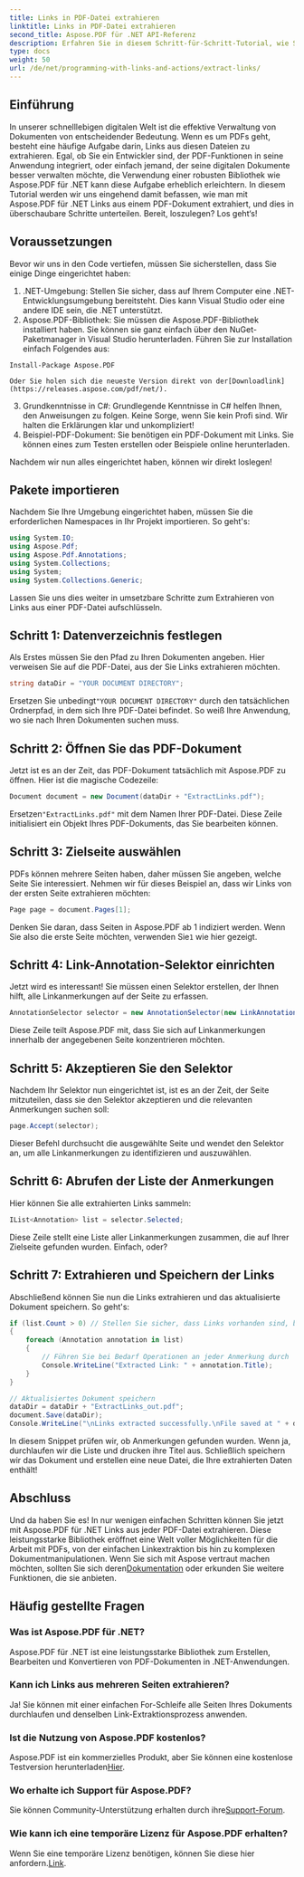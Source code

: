 ```yaml
---
title: Links in PDF-Datei extrahieren
linktitle: Links in PDF-Datei extrahieren
second_title: Aspose.PDF für .NET API-Referenz
description: Erfahren Sie in diesem Schritt-für-Schritt-Tutorial, wie Sie mit Aspose.PDF für .NET ganz einfach Links aus PDF-Dateien extrahieren.
type: docs
weight: 50
url: /de/net/programming-with-links-and-actions/extract-links/
---
```

## Einführung

In unserer schnelllebigen digitalen Welt ist die effektive Verwaltung von Dokumenten von entscheidender Bedeutung. Wenn es um PDFs geht, besteht eine häufige Aufgabe darin, Links aus diesen Dateien zu extrahieren. Egal, ob Sie ein Entwickler sind, der PDF-Funktionen in seine Anwendung integriert, oder einfach jemand, der seine digitalen Dokumente besser verwalten möchte, die Verwendung einer robusten Bibliothek wie Aspose.PDF für .NET kann diese Aufgabe erheblich erleichtern. In diesem Tutorial werden wir uns eingehend damit befassen, wie man mit Aspose.PDF für .NET Links aus einem PDF-Dokument extrahiert, und dies in überschaubare Schritte unterteilen. Bereit, loszulegen? Los geht‘s!

## Voraussetzungen

Bevor wir uns in den Code vertiefen, müssen Sie sicherstellen, dass Sie einige Dinge eingerichtet haben:

1. .NET-Umgebung: Stellen Sie sicher, dass auf Ihrem Computer eine .NET-Entwicklungsumgebung bereitsteht. Dies kann Visual Studio oder eine andere IDE sein, die .NET unterstützt.
2. Aspose.PDF-Bibliothek: Sie müssen die Aspose.PDF-Bibliothek installiert haben. Sie können sie ganz einfach über den NuGet-Paketmanager in Visual Studio herunterladen. Führen Sie zur Installation einfach Folgendes aus:
```
Install-Package Aspose.PDF
```
    Oder Sie holen sich die neueste Version direkt von der[Downloadlink](https://releases.aspose.com/pdf/net/).
3. Grundkenntnisse in C#: Grundlegende Kenntnisse in C# helfen Ihnen, den Anweisungen zu folgen. Keine Sorge, wenn Sie kein Profi sind. Wir halten die Erklärungen klar und unkompliziert!
4. Beispiel-PDF-Dokument: Sie benötigen ein PDF-Dokument mit Links. Sie können eines zum Testen erstellen oder Beispiele online herunterladen.

Nachdem wir nun alles eingerichtet haben, können wir direkt loslegen!

## Pakete importieren

Nachdem Sie Ihre Umgebung eingerichtet haben, müssen Sie die erforderlichen Namespaces in Ihr Projekt importieren. So geht's:

```csharp
using System.IO;
using Aspose.Pdf;
using Aspose.Pdf.Annotations;
using System.Collections;
using System;
using System.Collections.Generic;
```

Lassen Sie uns dies weiter in umsetzbare Schritte zum Extrahieren von Links aus einer PDF-Datei aufschlüsseln.

## Schritt 1: Datenverzeichnis festlegen

Als Erstes müssen Sie den Pfad zu Ihren Dokumenten angeben. Hier verweisen Sie auf die PDF-Datei, aus der Sie Links extrahieren möchten. 

```csharp
string dataDir = "YOUR DOCUMENT DIRECTORY";
```

 Ersetzen Sie unbedingt`"YOUR DOCUMENT DIRECTORY"` durch den tatsächlichen Ordnerpfad, in dem sich Ihre PDF-Datei befindet. So weiß Ihre Anwendung, wo sie nach Ihren Dokumenten suchen muss.

## Schritt 2: Öffnen Sie das PDF-Dokument

Jetzt ist es an der Zeit, das PDF-Dokument tatsächlich mit Aspose.PDF zu öffnen. Hier ist die magische Codezeile:

```csharp
Document document = new Document(dataDir + "ExtractLinks.pdf");
```

 Ersetzen`"ExtractLinks.pdf"` mit dem Namen Ihrer PDF-Datei. Diese Zeile initialisiert ein Objekt Ihres PDF-Dokuments, das Sie bearbeiten können.

## Schritt 3: Zielseite auswählen

PDFs können mehrere Seiten haben, daher müssen Sie angeben, welche Seite Sie interessiert. Nehmen wir für dieses Beispiel an, dass wir Links von der ersten Seite extrahieren möchten:

```csharp
Page page = document.Pages[1];
```

 Denken Sie daran, dass Seiten in Aspose.PDF ab 1 indiziert werden. Wenn Sie also die erste Seite möchten, verwenden Sie`1` wie hier gezeigt.

## Schritt 4: Link-Annotation-Selektor einrichten

Jetzt wird es interessant! Sie müssen einen Selektor erstellen, der Ihnen hilft, alle Linkanmerkungen auf der Seite zu erfassen.

```csharp
AnnotationSelector selector = new AnnotationSelector(new LinkAnnotation(page, Aspose.Pdf.Rectangle.Trivial));
```

Diese Zeile teilt Aspose.PDF mit, dass Sie sich auf Linkanmerkungen innerhalb der angegebenen Seite konzentrieren möchten.

## Schritt 5: Akzeptieren Sie den Selektor

Nachdem Ihr Selektor nun eingerichtet ist, ist es an der Zeit, der Seite mitzuteilen, dass sie den Selektor akzeptieren und die relevanten Anmerkungen suchen soll:

```csharp
page.Accept(selector);
```

Dieser Befehl durchsucht die ausgewählte Seite und wendet den Selektor an, um alle Linkanmerkungen zu identifizieren und auszuwählen.

## Schritt 6: Abrufen der Liste der Anmerkungen

Hier können Sie alle extrahierten Links sammeln:

```csharp
IList<Annotation> list = selector.Selected;
```

Diese Zeile stellt eine Liste aller Linkanmerkungen zusammen, die auf Ihrer Zielseite gefunden wurden. Einfach, oder?

## Schritt 7: Extrahieren und Speichern der Links

Abschließend können Sie nun die Links extrahieren und das aktualisierte Dokument speichern. So geht's:

```csharp
if (list.Count > 0) // Stellen Sie sicher, dass Links vorhanden sind, bevor Sie versuchen, darauf zuzugreifen
{
    foreach (Annotation annotation in list)
    {
        // Führen Sie bei Bedarf Operationen an jeder Anmerkung durch
        Console.WriteLine("Extracted Link: " + annotation.Title);
    }
}

// Aktualisiertes Dokument speichern
dataDir = dataDir + "ExtractLinks_out.pdf";
document.Save(dataDir);
Console.WriteLine("\nLinks extracted successfully.\nFile saved at " + dataDir);
```

In diesem Snippet prüfen wir, ob Anmerkungen gefunden wurden. Wenn ja, durchlaufen wir die Liste und drucken ihre Titel aus. Schließlich speichern wir das Dokument und erstellen eine neue Datei, die Ihre extrahierten Daten enthält!

## Abschluss

 Und da haben Sie es! In nur wenigen einfachen Schritten können Sie jetzt mit Aspose.PDF für .NET Links aus jeder PDF-Datei extrahieren. Diese leistungsstarke Bibliothek eröffnet eine Welt voller Möglichkeiten für die Arbeit mit PDFs, von der einfachen Linkextraktion bis hin zu komplexen Dokumentmanipulationen. Wenn Sie sich mit Aspose vertraut machen möchten, sollten Sie sich deren[Dokumentation](https://reference.aspose.com/pdf/net/) oder erkunden Sie weitere Funktionen, die sie anbieten.

## Häufig gestellte Fragen

### Was ist Aspose.PDF für .NET?
Aspose.PDF für .NET ist eine leistungsstarke Bibliothek zum Erstellen, Bearbeiten und Konvertieren von PDF-Dokumenten in .NET-Anwendungen.

### Kann ich Links aus mehreren Seiten extrahieren?
Ja! Sie können mit einer einfachen For-Schleife alle Seiten Ihres Dokuments durchlaufen und denselben Link-Extraktionsprozess anwenden.

### Ist die Nutzung von Aspose.PDF kostenlos?
Aspose.PDF ist ein kommerzielles Produkt, aber Sie können eine kostenlose Testversion herunterladen[Hier](https://releases.aspose.com/).

### Wo erhalte ich Support für Aspose.PDF?
 Sie können Community-Unterstützung erhalten durch ihre[Support-Forum](https://forum.aspose.com/c/pdf/10).

### Wie kann ich eine temporäre Lizenz für Aspose.PDF erhalten?
 Wenn Sie eine temporäre Lizenz benötigen, können Sie diese hier anfordern.[Link](https://purchase.aspose.com/temporary-license/).